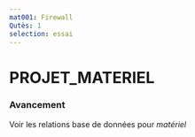 ```yaml
---
mat001: Firewall
Qutès: 1
selection: essai
---
```

# PROJET_MATERIEL

### Avancement

Voir les relations base de données pour _matériel_






